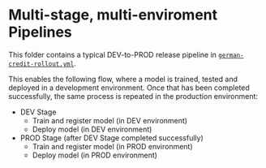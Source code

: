 # Multi-stage, multi-enviroment Pipelines

This folder contains a typical DEV-to-PROD release pipeline in [`german-credit-rollout.yml`](german-credit-rollout.yml).

This enables the following flow, where a model is trained, tested and deployed in a development environment. Once that has been completed successfully, the same process is repeated in the production environment:

* DEV Stage
  * Train and register model (in DEV environment)
  * Deploy model (in DEV environment)
* PROD Stage (after DEV Stage completed successfully)
  * Train and register model (in PROD environment)
  * Deploy model (in PROD environment)